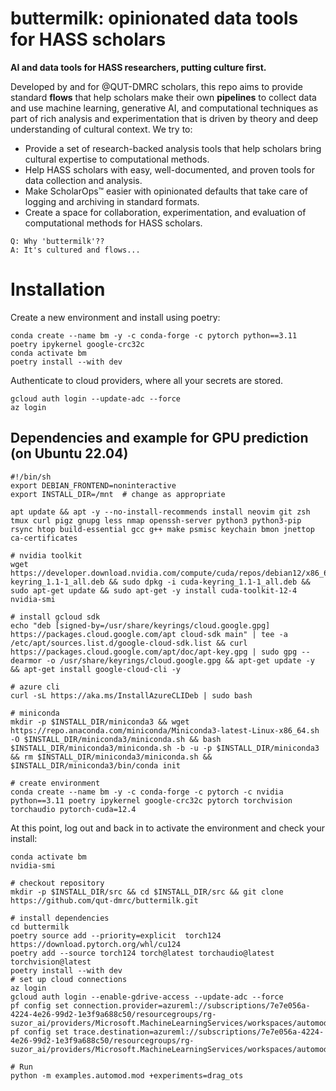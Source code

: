 # buttermilk: opinionated data tools for HASS scholars

**AI and data tools for HASS researchers, putting culture first.**

Developed by and for @QUT-DMRC scholars, this repo aims to provide standard **flows** that help scholars make their own **pipelines** to collect data and use machine learning, generative AI, and computational techniques as part of rich analysis and experimentation that is driven by theory and deep understanding of cultural context. We try to:

* Provide a set of research-backed analysis tools that help scholars bring cultural expertise to computational methods.
* Help HASS scholars with easy, well-documented, and proven tools for data collection and analysis.
* Make ScholarOps™ easier with opinionated defaults that take care of logging and archiving in standard formats.
* Create a space for collaboration, experimentation, and evaluation of computational methods for HASS scholars.

```
Q: Why 'buttermilk'??
A: It's cultured and flows...
```

# Installation

Create a new environment and install using poetry:
```shell
conda create --name bm -y -c conda-forge -c pytorch python==3.11 poetry ipykernel google-crc32c
conda activate bm
poetry install --with dev
```

Authenticate to cloud providers, where all your secrets are stored.

```shell
gcloud auth login --update-adc --force
az login
```



## Dependencies and example for GPU prediction (on Ubuntu 22.04)

```shell
#!/bin/sh
export DEBIAN_FRONTEND=noninteractive
export INSTALL_DIR=/mnt  # change as appropriate

apt update && apt -y --no-install-recommends install neovim git zsh tmux curl pigz gnupg less nmap openssh-server python3 python3-pip rsync htop build-essential gcc g++ make psmisc keychain bmon jnettop ca-certificates

# nvidia toolkit
wget https://developer.download.nvidia.com/compute/cuda/repos/debian12/x86_64/cuda-keyring_1.1-1_all.deb && sudo dpkg -i cuda-keyring_1.1-1_all.deb && sudo apt-get update && sudo apt-get -y install cuda-toolkit-12-4 nvidia-smi

# install gcloud sdk
echo "deb [signed-by=/usr/share/keyrings/cloud.google.gpg] https://packages.cloud.google.com/apt cloud-sdk main" | tee -a /etc/apt/sources.list.d/google-cloud-sdk.list && curl https://packages.cloud.google.com/apt/doc/apt-key.gpg | sudo gpg --dearmor -o /usr/share/keyrings/cloud.google.gpg && apt-get update -y && apt-get install google-cloud-cli -y

# azure cli
curl -sL https://aka.ms/InstallAzureCLIDeb | sudo bash

# miniconda
mkdir -p $INSTALL_DIR/miniconda3 && wget https://repo.anaconda.com/miniconda/Miniconda3-latest-Linux-x86_64.sh -O $INSTALL_DIR/miniconda3/miniconda.sh && bash $INSTALL_DIR/miniconda3/miniconda.sh -b -u -p $INSTALL_DIR/miniconda3 && rm $INSTALL_DIR/miniconda3/miniconda.sh && $INSTALL_DIR/miniconda3/bin/conda init

# create environment
conda create --name bm -y -c conda-forge -c pytorch -c nvidia python==3.11 poetry ipykernel google-crc32c pytorch torchvision torchaudio pytorch-cuda=12.4
```

At this point, log out and back in to activate the environment and check your install:
```
conda activate bm
nvidia-smi

# checkout repository
mkdir -p $INSTALL_DIR/src && cd $INSTALL_DIR/src && git clone https://github.com/qut-dmrc/buttermilk.git

# install dependencies
cd buttermilk
poetry source add --priority=explicit  torch124 https://download.pytorch.org/whl/cu124
poetry add --source torch124 torch@latest torchaudio@latest torchvision@latest
poetry install --with dev
# set up cloud connections
az login
gcloud auth login --enable-gdrive-access --update-adc --force
pf config set connection.provider=azureml://subscriptions/7e7e056a-4224-4e26-99d2-1e3f9a688c50/resourcegroups/rg-suzor_ai/providers/Microsoft.MachineLearningServices/workspaces/automod
pf config set trace.destination=azureml://subscriptions/7e7e056a-4224-4e26-99d2-1e3f9a688c50/resourcegroups/rg-suzor_ai/providers/Microsoft.MachineLearningServices/workspaces/automod

# Run
python -m examples.automod.mod +experiments=drag_ots
```